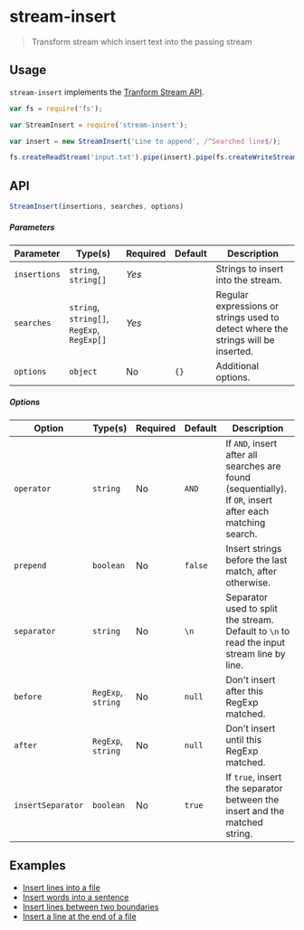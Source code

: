 # stream-insert

> Transform stream which insert text into the passing stream

## Usage

`stream-insert` implements the [Tranform Stream API](https://nodejs.org/api/stream.html#stream_implementing_a_transform_stream).

```js
var fs = require('fs');

var StreamInsert = require('stream-insert');

var insert = new StreamInsert('Line to append', /^Searched line$/);

fs.createReadStream('input.txt').pipe(insert).pipe(fs.createWriteStream('output.txt'));
```

## API

```js
StreamInsert(insertions, searches, options)
```

##### Parameters

| Parameter    | Type(s)                                    | Required | Default | Description                                                                       |
| ------------ | ------------------------------------------ | -------- | ------- | --------------------------------------------------------------------------------- |
| `insertions` | `string`, `string[]`                       | *Yes*    |         | Strings to insert into the stream.                                                |
| `searches`   | `string`, `string[]`, `RegExp`, `RegExp[]` | *Yes*    |         | Regular expressions or strings used to detect where the strings will be inserted. |
| `options`    | `object`                                   | No       | `{}`    | Additional options.                                                               |

##### Options

| Option             | Type(s)            | Required | Default | Description                                                                                               |
| ------------------ | ------------------ | -------- | ------- | --------------------------------------------------------------------------------------------------------- |
| `operator`         | `string`           | No       | `AND`   | If `AND`, insert after all searches are found (sequentially). If `OR`, insert after each matching search. |
| `prepend`          | `boolean`          | No       | `false` | Insert strings before the last match, after otherwise.                                                    |
| `separator`        | `string`           | No       | `\n`    | Separator used to split the stream. Default to `\n` to read the input stream line by line.                |
| `before`           | `RegExp`, `string` | No       | `null`  | Don't insert after this RegExp matched.                                                                   |
| `after`            | `RegExp`, `string` | No       | `null`  | Don't insert until this RegExp matched.                                                                   |
| `insertSeparator`  | `boolean`          | No       | `true`  | If `true`, insert the separator between the insert and the matched string.                                |

## Examples

* [Insert lines into a file](examples/lines)
* [Insert words into a sentence](examples/words)
* [Insert lines between two boundaries](examples/section)
* [Insert a line at the end of a file](examples/end)

